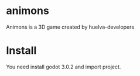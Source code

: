# animons
Animons is a 3D game created by huelva-developers


# Install

You need install godot 3.0.2 and import project.

